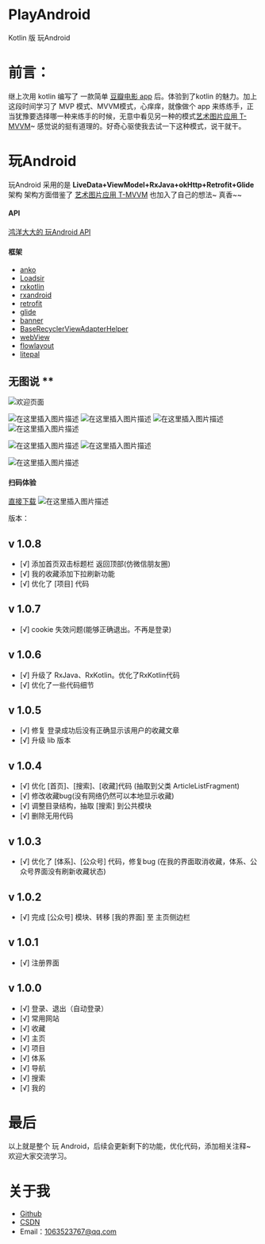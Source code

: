 # PlayAndroid
Kotlin 版 玩Android
#  前言：
继上次用 kotlin 编写了 一款简单 [豆瓣电影 app](http://www.wanandroid.com/blog/show/2298) 后。体验到了kotlin 的魅力。加上这段时间学习了 MVP 模式、MVVM模式，心痒痒，就像做个 app 来练练手，正当犹豫要选择哪一种来练手的时候，无意中看见另一种的模式[艺术图片应用 T-MVVM](http://www.wanandroid.com/blog/show/2357)~ 感觉说的挺有道理的。好奇心驱使我去试一下这种模式，说干就干。

#  玩Android

玩Android 采用的是 **LiveData+ViewModel+RxJava+okHttp+Retrofit+Glide** 架构
架构方面借鉴了 [艺术图片应用 T-MVVM](http://www.wanandroid.com/blog/show/2357) 也加入了自己的想法~     真香~~

#### API

[鸿洋大大的 玩Android API](http://www.wanandroid.com/blog/show/2)

#### 框架

- [anko](https://github.com/Kotlin/anko)
- [Loadsir](https://github.com/KingJA/LoadSir)
- [rxkotlin](https://github.com/ReactiveX/RxKotlin)
- [rxandroid](https://github.com/ReactiveX/RxAndroid)
- [retrofit](https://github.com/square/retrofit)
- [glide](https://github.com/bumptech/glide)
- [banner](https://github.com/youth5201314/banner)
- [BaseRecyclerViewAdapterHelper](https://github.com/CymChad/BaseRecyclerViewAdapterHelper)
- [webView](https://github.com/Justson/AgentWeb)
- [flowlayout](https://github.com/hongyangAndroid/FlowLayout)
- [litepal](https://github.com/LitePalFramework/LitePal) 

## 无图说 **  
![欢迎页面](https://img-blog.csdnimg.cn/20181029174425184.png?x-oss-process=image/watermark,type_ZmFuZ3poZW5naGVpdGk,shadow_10,text_aHR0cHM6Ly9ibG9nLmNzZG4ubmV0L3dlaXhpbl80MDU5NTUxNg==,size_16,color_FFFFFF,t_70)

![在这里插入图片描述](https://img-blog.csdnimg.cn/20181029174836472.png?x-oss-process=image/watermark,type_ZmFuZ3poZW5naGVpdGk,shadow_10,text_aHR0cHM6Ly9ibG9nLmNzZG4ubmV0L3dlaXhpbl80MDU5NTUxNg==,size_16,color_FFFFFF,t_70)
![在这里插入图片描述](https://img-blog.csdnimg.cn/20181029174917436.png?x-oss-process=image/watermark,type_ZmFuZ3poZW5naGVpdGk,shadow_10,text_aHR0cHM6Ly9ibG9nLmNzZG4ubmV0L3dlaXhpbl80MDU5NTUxNg==,size_16,color_FFFFFF,t_70)
![在这里插入图片描述](https://img-blog.csdnimg.cn/20181029174940736.png?x-oss-process=image/watermark,type_ZmFuZ3poZW5naGVpdGk,shadow_10,text_aHR0cHM6Ly9ibG9nLmNzZG4ubmV0L3dlaXhpbl80MDU5NTUxNg==,size_16,color_FFFFFF,t_70)
![在这里插入图片描述](https://img-blog.csdnimg.cn/2018102917500270.png?x-oss-process=image/watermark,type_ZmFuZ3poZW5naGVpdGk,shadow_10,text_aHR0cHM6Ly9ibG9nLmNzZG4ubmV0L3dlaXhpbl80MDU5NTUxNg==,size_16,color_FFFFFF,t_70)

![在这里插入图片描述](https://img-blog.csdnimg.cn/20181029175020831.png?x-oss-process=image/watermark,type_ZmFuZ3poZW5naGVpdGk,shadow_10,text_aHR0cHM6Ly9ibG9nLmNzZG4ubmV0L3dlaXhpbl80MDU5NTUxNg==,size_16,color_FFFFFF,t_70)
![在这里插入图片描述](https://img-blog.csdnimg.cn/20181029175040559.png?x-oss-process=image/watermark,type_ZmFuZ3poZW5naGVpdGk,shadow_10,text_aHR0cHM6Ly9ibG9nLmNzZG4ubmV0L3dlaXhpbl80MDU5NTUxNg==,size_16,color_FFFFFF,t_70)

![在这里插入图片描述](https://img-blog.csdnimg.cn/20181029175050636.png?x-oss-process=image/watermark,type_ZmFuZ3poZW5naGVpdGk,shadow_10,text_aHR0cHM6Ly9ibG9nLmNzZG4ubmV0L3dlaXhpbl80MDU5NTUxNg==,size_16,color_FFFFFF,t_70)

####  扫码体验
[直接下载](https://fir.im/jtkp?release_id=5bd6f220959d697d8a58fea8)
![在这里插入图片描述](https://img-blog.csdnimg.cn/20181105212408587.png?x-oss-process=image/watermark,type_ZmFuZ3poZW5naGVpdGk,shadow_10,text_aHR0cHM6Ly9ibG9nLmNzZG4ubmV0L3dlaXhpbl80MDU5NTUxNg==,size_16,color_FFFFFF,t_70)

版本：
## v 1.0.8

- [√] 添加首页双击标题栏 返回顶部(仿微信朋友圈)
- [√] 我的收藏添加下拉刷新功能
- [√] 优化了 [项目] 代码

## v 1.0.7

- [√] cookie 失效问题(能够正确退出。不再是登录)

## v 1.0.6

- [√] 升级了 RxJava、RxKotlin。优化了RxKotlin代码
- [√] 优化了一些代码细节

## v 1.0.5

- [√] 修复 登录成功后没有正确显示该用户的收藏文章
- [√] 升级 lib 版本

## v 1.0.4

- [√] 优化 [首页]、[搜索]、[收藏]代码 (抽取到父类 ArticleListFragment)
- [√] 修改收藏bug(没有网络仍然可以本地显示收藏)
- [√] 调整目录结构，抽取 [搜索] 到公共模块
- [√] 删除无用代码

## v 1.0.3

- [√] 优化了 [体系]、[公众号] 代码，修复bug (在我的界面取消收藏，体系、公众号界面没有刷新收藏状态)

## v 1.0.2

- [√] 完成 [公众号] 模块、转移 [我的界面] 至 主页侧边栏

## v 1.0.1

- [√] 注册界面

## v 1.0.0

- [√] 登录、退出（自动登录）
- [√] 常用网站
- [√] 收藏
- [√] 主页
- [√] 项目
- [√] 体系
- [√] 导航
- [√] 搜索
- [√] 我的

#  最后

以上就是整个 玩 Android，后续会更新剩下的功能，优化代码，添加相关注释~
欢迎大家交流学习。

#  关于我
- [Github](https://github.com/hyzhan43)
- [CSDN](https://blog.csdn.net/weixin_40595516)
- Email：1063523767@qq.com

